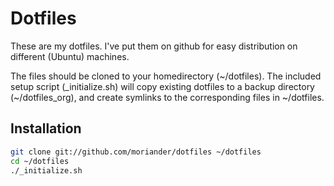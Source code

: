 Dotfiles
========

These are my dotfiles. I've put them on github for easy distribution on different (Ubuntu) machines.

The files should be cloned to your homedirectory (~/dotfiles). The included setup script (_initialize.sh) will copy existing dotfiles to a backup directory (~/dotfiles_org), and create symlinks to the corresponding files in ~/dotfiles.

Installation
------------

``` bash
git clone git://github.com/moriander/dotfiles ~/dotfiles
cd ~/dotfiles
./_initialize.sh
```


